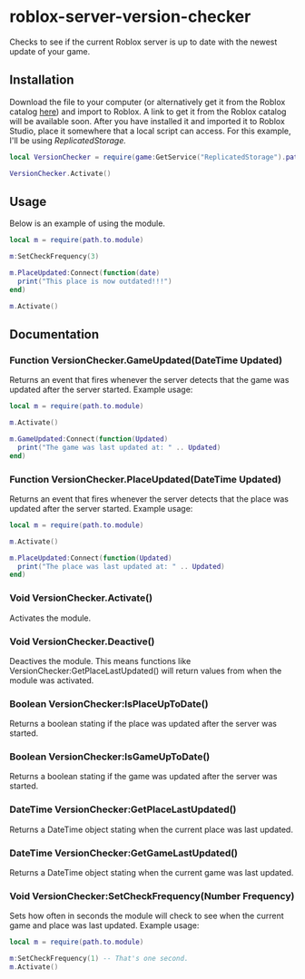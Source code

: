 # roblox-server-version-checker
Checks to see if the current Roblox server is up to date with the newest update of your game.

## Installation

Download the file to your computer (or alternatively get it from the Roblox catalog [here](https://www.roblox.com/library/7066324528/VersionChecker)) and import to Roblox. A link to get it from the Roblox catalog will be available soon.
After you have installed it and imported it to Roblox Studio, place it somewhere that a local script can access. For this example, I'll be using *ReplicatedStorage.*

```lua
local VersionChecker = require(game:GetService("ReplicatedStorage").path.to.module)

VersionChecker.Activate()
```

## Usage

Below is an example of using the module.

```lua
local m = require(path.to.module)

m:SetCheckFrequency(3)

m.PlaceUpdated:Connect(function(date)
  print("This place is now outdated!!!")
end)

m.Activate()
```

## Documentation

### Function VersionChecker.GameUpdated(DateTime Updated)

Returns an event that fires whenever the server detects that the game was updated after the server started. 
Example usage:

```lua
local m = require(path.to.module)

m.Activate()

m.GameUpdated:Connect(function(Updated)
  print("The game was last updated at: " .. Updated)
end)
```

### Function VersionChecker.PlaceUpdated(DateTime Updated)

Returns an event that fires whenever the server detects that the place was updated after the server started. 
Example usage:

```lua
local m = require(path.to.module)

m.Activate()

m.PlaceUpdated:Connect(function(Updated)
  print("The place was last updated at: " .. Updated)
end)
```

### Void VersionChecker.Activate()

Activates the module.

### Void VersionChecker.Deactive()

Deactives the module. This means functions like VersionChecker:GetPlaceLastUpdated() will return values from when the module was activated.

### Boolean VersionChecker:IsPlaceUpToDate()

Returns a boolean stating if the place was updated after the server was started.

### Boolean VersionChecker:IsGameUpToDate()

Returns a boolean stating if the game was updated after the server was started.

### DateTime VersionChecker:GetPlaceLastUpdated()

Returns a DateTime object stating when the current place was last updated.

### DateTime VersionChecker:GetGameLastUpdated()

Returns a DateTime object stating when the current game was last updated.

### Void VersionChecker:SetCheckFrequency(Number Frequency)

Sets how often in seconds the module will check to see when the current game and place was last updated.
Example usage:

```lua
local m = require(path.to.module)

m:SetCheckFrequency(1) -- That's one second.
m.Activate()
```
